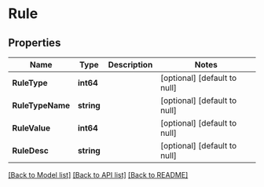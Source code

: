 # Rule

## Properties
Name | Type | Description | Notes
------------ | ------------- | ------------- | -------------
**RuleType** | **int64** |  | [optional] [default to null]
**RuleTypeName** | **string** |  | [optional] [default to null]
**RuleValue** | **int64** |  | [optional] [default to null]
**RuleDesc** | **string** |  | [optional] [default to null]

[[Back to Model list]](../README.md#documentation-for-models) [[Back to API list]](../README.md#documentation-for-api-endpoints) [[Back to README]](../README.md)


